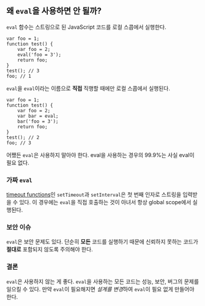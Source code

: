 ## 왜 `eval`을 사용하면 안 될까?

`eval` 함수는 스트링으로 된 JavaScript 코드를 로컬 스콥에서 실행한다.

    var foo = 1;
    function test() {
        var foo = 2;
        eval('foo = 3');
        return foo;
    }
    test(); // 3
    foo; // 1

`eval`을 `eval`이라는 이름으로 **직접** 직행할 때에만 로컬 스콥에서 실행된다.

    var foo = 1;
    function test() {
        var foo = 2;
        var bar = eval;
        bar('foo = 3');
        return foo;
    }
    test(); // 2
    foo; // 3

어쨌든 `eval`은 사용하지 말아야 한다. eval을 사용하는 경우의 99.9%는 사실 eval이 필요 없다.

### 가짜 `eval`

[timeout functions](#other.timeouts)인 `setTimeout`과 `setInterval`은 첫 번째 인자로 스트링을 입력받을 수 있다. 이 경우에는 `eval`을 직접 호출하는 것이 아녀서 항상 global scope에서 실행된다.

### 보안 이슈

`eval`은 보안 문제도 있다. 단순히 **모든** 코드를 실행하기 때문에 신뢰하지 못하는 코드가 **절대로** 포함되지 않도록 주의해야 한다.

### 결론

`eval`은 사용하지 않는 게 좋다. `eval`을 사용하는 모든 코드는 성능, 보안, 버그의 문제를 일으킬 수 있다. 만약 `eval`이 필요해지면 *설계를 변경*하여 `eval`이 필요 없게 만들어야 한다.

